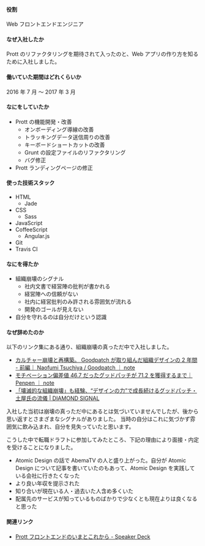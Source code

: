 #### 役割

Web フロントエンドエンジニア

#### なぜ入社したか

Prott のリファクタリングを期待されて入ったのと、Web アプリの作り方を知るために入社しました。

#### 働いていた期間はどれくらいか

2016 年 7 月 ～ 2017 年 3 月

#### なにをしていたか

- Prott の機能開発・改善
  - オンボーディング導線の改善
  - トラッキングデータ送信周りの改善
  - キーボードショートカットの改善
  - Grunt の設定ファイルのリファクタリング
  - バグ修正
- Prott ランディングページの修正

#### 使った技術スタック

- HTML
  - Jade
- CSS
  - Sass
- JavaScript
- CoffeeScript
  - Angular.js
- Git
- Travis CI

#### なにを得たか

- 組織崩壊のシグナル
  - 社内文書で経営陣の批判が書かれる
  - 経営陣への信頼がない
  - 社内に経営批判のみ許される雰囲気が流れる
  - 開発のゴールが見えない
- 自分を守れるのは自分だけという認識

#### なぜ辞めたのか

以下のリンク集にある通り、組織崩壊の真っただ中で入社しました。

- [カルチャー崩壊と再構築。 Goodpatch が取り組んだ組織デザインの 2 年間 - 前編｜ Naofumi Tsuchiya / Goodpatch ｜ note](https://note.com/naofumit/n/n028df2984256)
- [モチベーション偏差値 46.7 だったグッドパッチが 71.2 を獲得するまで｜ Penpen ｜ note](https://note.com/pentarosan/n/n0532fb57ecb1)
- [「壊滅的な組織崩壊」も経験、“デザインの力”で成長続けるグッドパッチ・土屋氏の流儀 | DIAMOND SIGNAL](https://signal.diamond.jp/articles/-/393)

入社した当初は崩壊の真っただ中にあるとは気づいていませんでしたが、後から思い返すとさまざまなシグナルがありました。
当時の自分はこれに気づかず雰囲気に飲み込まれ、自分を見失っていたと思います。

こうした中で転職ドラフトに参加してみたところ、下記の理由により面接・内定を受けることになりました。

- Atomic Design の話で AbemaTV の人と盛り上がった。自分が Atomic Design について記事を書いていたのもあって、Atomic Design を実践している会社に行きたくなった
- より良い年収を提示された
- 知り合いが現在いる人・過去いた人含め多くいた
- 配属先のサービスが知っているものばかりで少なくとも現在よりは良くなると思った

#### 関連リンク

- [Prott フロントエンドのいまとこれから - Speaker Deck](https://speakerdeck.com/kubosho/protthurontoendofalseimatokorekara)
